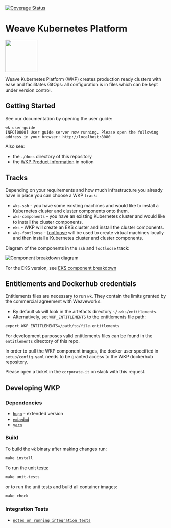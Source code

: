 [![Coverage Status](https://coveralls.io/repos/github/weaveworks/wks/badge.svg?branch=master&t=Yv0GnU)](https://coveralls.io/github/weaveworks/wks?branch=master)

# Weave Kubernetes Platform

<img src="/docs/images/wk-transparent.svg" height="100">

Weave Kubernetes Platform (WKP) creates production ready clusters with ease and
facilitates GitOps: all configuration is in files which can be kept under version control.

## Getting Started

See our documentation by opening the user guide:

```console
wk user-guide
INFO[0000] User guide server now running. Please open the following address in your browser: http://localhost:8080
```

Also see:

- the `./docs` directory of this repository
- the [WKP Product Information](https://www.notion.so/weaveworks/WKP-Product-information-a6f142ce885b41c288ab97b0eb21fbf4) in notion

## Tracks

Depending on your requirements and how much infrastructure you already have in place you can choose a WKP `track`:

- `wks-ssh` - you have some existing machines and would like to install a Kubernetes cluster and cluster components onto them.
- `wks-components` - you have an existing Kubernetes cluster and would like to install the cluster components.
- `eks` - WKP will create an EKS cluster and install the cluster components.
- `wks-footloose` - [footloose](https://github.com/weaveworks/footloose) will be used to create virtual machines locally and then install a Kubernetes cluster and cluster components.

Diagram of the components in the `ssh` and `footloose` track:

![Component breakdown diagram](/docs/images/component-breakdown.png)

For the EKS version, see [EKS component breakdown](/docs/component-diagram-eks.md)

## Entitlements and Dockerhub credentials

Entitlements files are necessary to run `wk`. They contain the limits
granted by the commercial agreement with Weaveworks.

- By default `wk` will look in the artefacts directory `~/.wks/entitlements`.
- Alternatively, set `WKP_ENTITLEMENTS` to the entitlements file path:

```console
export WKP_ENTITLEMENTS=/path/to/file.entitlements
```

For development purposes valid entitlements files can be found in the `entitlements` directory of this repo.

In order to pull the WKP component images, the docker user specified in `setup/config.yaml` needs
to be granted access to the WKP dockerhub repository.

Please open a ticket in the `corporate-it` on slack with this request.

## Developing WKP

### Dependencies

- [`hugo`](https://gohugo.io/getting-started/quick-start/) - extended version
- [`embedmd`](https://github.com/campoy/embedmd)
- [`yarn`](https://classic.yarnpkg.com/en/docs/install)

### Build

To build the `wk` binary after making changes run:

```console
make install
```

To run the unit tests:

```console
make unit-tests
```

or to run the unit tests and build all container images:

```console
make check
```

### Integration Tests

- [`notes on running integration tests`](/docs/integration-tests/index.md)

